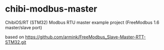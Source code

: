 # chibi-modbus-master
ChibiOS/RT (STM32) Modbus RTU master example project (FreeModbus 1.6 master/slave port)

based on https://github.com/armink/FreeModbus_Slave-Master-RTT-STM32.git

